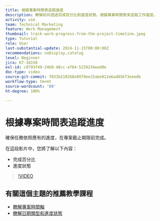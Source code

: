 ```yaml
---
title: 根據專案時間表追蹤進度
description: 瞭解如何透過完成百分比和進度狀態，根據專案時間表來追蹤工作進度。
activity: use
team: Technical Marketing
feature: Work Management
thumbnail: track-work-progress-from-the-project-timeline.jpeg
type: Tutorial
role: User
last-substantial-update: 2024-11-15T00:00:00Z
recommendations: noDisplay,catalog
level: Beginner
jira: KT-10150
exl-id: c8793f49-24b8-48cc-af84-5239234ead0e
doc-type: video
source-git-commit: f033b210268e8979ee15abe812e6ad85673eeedb
workflow-type: tm+mt
source-wordcount: '69'
ht-degree: 100%

---
```


# 根據專案時間表追蹤進度

確保任務依照應有的進度，在專案截止期限前完成。

在這段影片中，您將了解以下內容：

* 完成百分比
* 進度狀態

>[!VIDEO](https://video.tv.adobe.com/v/3438208/?quality=12&learn=on)


## 有關這個主題的推薦教學課程

* [瞭解專案時間軸](/help/manage-work/project-timelines/understand-project-timelines.md)
* [瞭解日期類型和進度狀態](/help/manage-work/project-timelines/understand-task-dates-and-progress-status.md)


